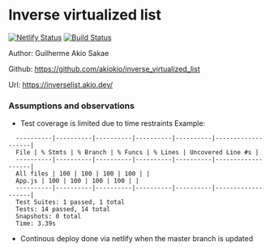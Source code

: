 # Inverse virtualized list

[![Netlify Status](https://api.netlify.com/api/v1/badges/a87095ce-b244-4534-ad89-a1ee77517265/deploy-status)](https://app.netlify.com/sites/Inverselist/deploys)
[![Build Status](https://travis-ci.com/akiokio/inverse_virtualized_list.svg?token=kkCs5gbVzxyoWQcXqQKs&branch=master)](https://travis-ci.com/akiokio/inverse_virtualized_list)

Author: Guilherme Akio Sakae

Github: https://github.com/akiokio/inverse_virtualized_list

Url: https://inverselist.akio.dev/

### Assumptions and observations

- Test coverage is limited due to time restraints
  Example:

```
  ----------|----------|----------|----------|----------|-------------------|
  File | % Stmts | % Branch | % Funcs | % Lines | Uncovered Line #s |
  ----------|----------|----------|----------|----------|-------------------|
  All files | 100 | 100 | 100 | 100 | |
  App.js | 100 | 100 | 100 | 100 | |
  ----------|----------|----------|----------|----------|-------------------|
  Test Suites: 1 passed, 1 total
  Tests: 14 passed, 14 total
  Snapshots: 0 total
  Time: 3.39s

```

- Continous deploy done via netlify when the master branch is updated
